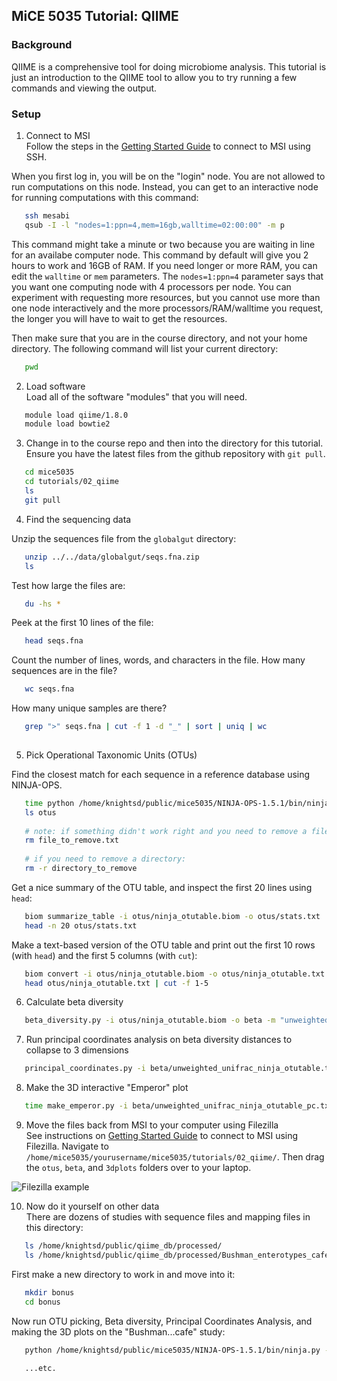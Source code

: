 ## MiCE 5035 Tutorial: QIIME

### Background
QIIME is a comprehensive tool for doing microbiome analysis. This tutorial is just an introduction
to the QIIME tool to allow you to try running a few commands and viewing the output.

### Setup
1. Connect to MSI  
 Follow the steps in the [Getting Started Guide](../../README.md) to connect to MSI using SSH.

 When you first log in, you will be on the "login" node. You are not allowed to run computations on this node. Instead, you can get to an interactive node for running computations with this command:
 ```bash
    ssh mesabi
    qsub -I -l "nodes=1:ppn=4,mem=16gb,walltime=02:00:00" -m p
 ```
 This command might take a minute or two because you are waiting in line for an availabe computer node. This command by default will give you 2 hours to work and 16GB of RAM. If you need longer or more RAM, you can edit the `walltime` or `mem` parameters. The `nodes=1:ppn=4` parameter says that you want one computing node with 4 processors per node. You can experiment with requesting more resources, but you cannot use more than one node interactively and the more processors/RAM/walltime you request, the longer you will have to wait to get the resources.

 Then make sure that you are in the course directory, and not your home directory. The following command will list your current directory:
 ```bash
    pwd
 ```
 
2. Load software  
 Load all of the software "modules" that you will need.
 ```bash
    module load qiime/1.8.0
    module load bowtie2
 ```
 
3. Change in to the course repo and then into the directory for this tutorial. Ensure you have the latest files from the github repository with `git pull`.
 ```bash
    cd mice5035
    cd tutorials/02_qiime
    ls
    git pull
 ```

4. Find the sequencing data

Unzip the sequences file from the `globalgut` directory:
 ```bash
    unzip ../../data/globalgut/seqs.fna.zip
    ls
 ```

 Test how large the files are:
 ```bash
    du -hs *
 ```

 Peek at the first 10 lines of the file:
 ```bash
    head seqs.fna
 ```

 Count the number of lines, words, and characters in the file. How many sequences are in the file?
 ```bash
    wc seqs.fna
 ```

 How many unique samples are there?
 ```bash
    grep ">" seqs.fna | cut -f 1 -d "_" | sort | uniq | wc
    
 ```



5. Pick Operational Taxonomic Units (OTUs)  

 Find the closest match for each sequence in a reference database using NINJA-OPS.


 ```bash
    time python /home/knightsd/public/mice5035/NINJA-OPS-1.5.1/bin/ninja.py -i ../../data/globalgut/seqs.fna -o otus -p 4 -z
    ls otus
    
    # note: if something didn't work right and you need to remove a file, use "rm"
    rm file_to_remove.txt
    
    # if you need to remove a directory:
    rm -r directory_to_remove
 ```
 
 Get a nice summary of the OTU table, and inspect the first 20 lines using `head`:
 ```bash
    biom summarize_table -i otus/ninja_otutable.biom -o otus/stats.txt
    head -n 20 otus/stats.txt
 ```

 Make a text-based version of the OTU table and print out the first 10 rows (with `head`) and the first 5 columns (with `cut`):
 ```bash
    biom convert -i otus/ninja_otutable.biom -o otus/ninja_otutable.txt --to-tsv
    head otus/ninja_otutable.txt | cut -f 1-5
 ```
 
6. Calculate beta diversity

 ```bash
    beta_diversity.py -i otus/ninja_otutable.biom -o beta -m "unweighted_unifrac,weighted_unifrac,bray_curtis" -t /home/knightsd/public/mice5035/databases/97_otus.tree
 ```

7. Run principal coordinates analysis on beta diversity distances to collapse to 3 dimensions

 ```bash
    principal_coordinates.py -i beta/unweighted_unifrac_ninja_otutable.txt -o beta/unweighted_unifrac_ninja_otutable_pc.txt
 ```

8. Make the 3D interactive "Emperor" plot

 ```bash
    time make_emperor.py -i beta/unweighted_unifrac_ninja_otutable_pc.txt -m ../../data/globalgut/map.txt -o 3dplots
 ```

9. Move the files back from MSI to your computer using Filezilla  
 See instructions on [Getting Started Guide](../../README.md) to connect to MSI using Filezilla. Navigate to `/home/mice5035/yourusername/mice5035/tutorials/02_qiime/`. Then drag the `otus`, `beta`, and `3dplots` folders over to your laptop.
 
 ![Filezilla example](https://raw.githubusercontent.com/danknights/mice5992-2017/master/supporting_files/qiime_tutorial_FTP_screenshot.png "Filezilla example")


10. Now do it yourself on other data  
 There are dozens of studies with sequence files and mapping files in this directory:
 ```bash
    ls /home/knightsd/public/qiime_db/processed/
    ls /home/knightsd/public/qiime_db/processed/Bushman_enterotypes_cafe_study_1010_ref_13_8
 ```

 First make a new directory to work in and move into it:
 ```bash
    mkdir bonus
    cd bonus
 ```
 
  Now run OTU picking, Beta diversity, Principal Coordinates Analysis, and making the 3D plots on the "Bushman...cafe" study:
 ```bash
    python /home/knightsd/public/mice5035/NINJA-OPS-1.5.1/bin/ninja.py -i /home/knightsd/public/qiime_db/processed/Bushman_enterotypes_cafe_study_1010_ref_13_8/Bushman_enterotypes_cafe_study_1010_split_library_seqs.fna -o otus -p 4
    
    ...etc.
 ```
 
